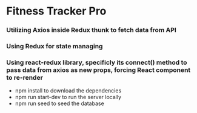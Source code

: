 # Fitness Tracker Pro

### Utilizing Axios inside Redux thunk to fetch data from API

### Using Redux for state managing

### Using react-redux library, specificly its connect() method to pass data from axios as new props, forcing React component to re-render

<ul>
  <li>npm install to download the dependencies</li>
  <li>npm run start-dev to run the server locally</li>
  <li>npm run seed to seed the database</li>
</ul>
